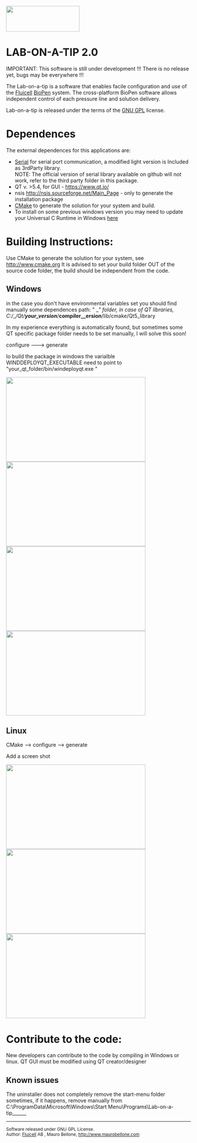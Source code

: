 <a href="http://fluicell.com/"><img src="https://github.com/bellonemauro/Labonatip2.0/blob/master/apps/Lab-on-a-tip/icons/fluicell_logo_BIG.png"  width="200" height="70" /></a>

# LAB-ON-A-TIP 2.0

IMPORTANT: This software is still under development !!! There is no release yet, bugs may be everywhere !!!

The Lab-on-a-tip is a software that enables facile configuration and use of the <a href="http://fluicell.com/">Fluicell</a> <a href="http://fluicell.com/thebiopensystem/">BioPen</a> system. 
The cross-platform BioPen software allows independent control of each pressure line and solution delivery.

Lab-on-a-tip is released under the terms of the <a href="https://www.gnu.org/licenses/gpl-3.0.en.html">GNU GPL</a> license. 

# Dependences

The external dependences for this applications are:
  - <a href="https://github.com/wjwwood/serial">Serial</a> for serial port communication, a modified light version is Included as 3rdParty library. <br>
    NOTE: The official version of serial library available on github will not work, refer to the third party folder in this package.
  - QT  v. >5.4, for GUI - https://www.qt.io/
  - nsis http://nsis.sourceforge.net/Main_Page - only to generate the installation package
  - <a href="http://www.cmake.org">CMake</a> to generate the solution for your system and build. 
  - To install on some previous windows version you may need to update your Universal C Runtime in Windows <a href="https://support.microsoft.com/en-us/help/2999226/update-for-universal-c-runtime-in-windows">here</a>


# Building Instructions:

Use CMake to generate the solution for your system, see http://www.cmake.org
It is advised to set your build folder OUT of the source code folder, the build should be independent from the code. 


## Windows 
in the case you don't have environmental variables set you should find manually some dependences path:
" \__\" folder, in case of QT libraries, C:/___/Qt/__your_version___/__compiler__ersion__/lib/cmake/Qt5_library 

In my experience everything is automatically found, but sometimes some QT specific package folder needs to be set manually, I will solve this soon! 

configure --->  generate

Io build the package in windows the varialble WINDDEPLOYQT_EXECUTABLE need to point to "your_qt_folder/bin/windeployqt.exe "


<img src="https://github.com/bellonemauro/Labonatip2.0/blob/master/Ext_data/labonatipWin.png"  width="380" height="230" /> <img src="https://github.com/bellonemauro/Labonatip2.0/blob/master/Ext_data/labonatipWin1.png"  width="380" height="230" /> 
<img src="https://github.com/bellonemauro/Labonatip2.0/blob/master/Ext_data/labonatipWin2.png"  width="380" height="230" /> <img src="https://github.com/bellonemauro/Labonatip2.0/blob/master/Ext_data/labonatipWin3.png"  width="380" height="230" />

## Linux 

CMake --> configure --> generate 

Add a screen shot

<img src="https://github.com/bellonemauro/Labonatip2.0/blob/master/Ext_data/labonatipUbuntu1.png"  width="380" height="230" />  <img src="https://github.com/bellonemauro/Labonatip2.0/blob/master/Ext_data/labonatipUbuntu3.png"  width="380" height="230" />
<img src="https://github.com/bellonemauro/Labonatip2.0/blob/master/Ext_data/labonatipUbuntu4.png"  width="380" height="230" />


# Contribute to the code:

New developers can contribute to the code by compiling in Windows or linux.
QT GUI must be modified using QT creator/designer


## Known issues
The uninstaller does not completely remove the start-menu folder sometimes, 
if it happens, remove manually from C:\ProgramData\Microsoft\Windows\Start Menu\Programs\Lab-on-a-tip______

---------------------------------------------------------------------
<sup> Software released under GNU GPL License. <br>
Author: <a href="http://fluicell.com/">Fluicell</a> AB , Mauro Bellone, http://www.maurobellone.com <br> </sup>
